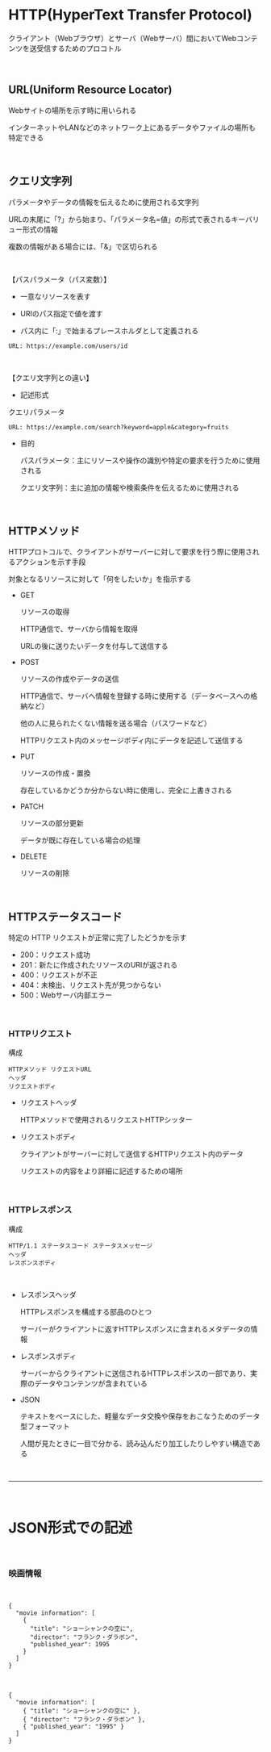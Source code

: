 # HTTP(HyperText Transfer Protocol)

クライアント（Webブラウザ）とサーバ（Webサーバ）間においてWebコンテンツを送受信するためのプロコトル


<br>

 ## URL(Uniform Resource Locator)
  
  Webサイトの場所を示す時に用いられる

  インターネットやLANなどのネットワーク上にあるデータやファイルの場所も特定できる

<br>

 ## クエリ文字列

  パラメータやデータの情報を伝えるために使用される文字列

  URLの末尾に「?」から始まり、「パラメータ名=値」の形式で表されるキーバリュー形式の情報
  
  複数の情報がある場合には、「&」で区切られる
  
  <br>

【パスパラメータ（パス変数）】

- 一意なリソースを表す

- URIのパス指定で値を渡す

- パス内に「:」で始まるプレースホルダとして定義される

```
URL: https://example.com/users/id
```
<br>

【クエリ文字列との違い】

- 記述形式

クエリパラメータ

```
URL: https://example.com/search?keyword=apple&category=fruits
```

- 目的

  パスパラメータ：主にリソースや操作の識別や特定の要求を行うために使用される

  クエリ文字列：主に追加の情報や検索条件を伝えるために使用される

<br>

## HTTPメソッド

HTTPプロトコルで、クライアントがサーバーに対して要求を行う際に使用されるアクションを示す手段

対象となるリソースに対して「何をしたいか」を指示する
  
- GET

  リソースの取得

  HTTP通信で、サーバから情報を取得


  URLの後に送りたいデータを付与して送信する
  
- POST
  
  リソースの作成やデータの送信


  HTTP通信で、サーバへ情報を登録する時に使用する（データベースへの格納など）

  他の人に見られたくない情報を送る場合（パスワードなど）
    

  HTTPリクエスト内のメッセージボディ内にデータを記述して送信する

 
- PUT

  リソースの作成・置換
    
  存在しているかどうか分からない時に使用し、完全に上書きされる


- PATCH

  リソースの部分更新

  データが既に存在している場合の処理

- DELETE

  リソースの削除

<br>


## HTTPステータスコード

特定の HTTP リクエストが正常に完了したどうかを示す

- 200：リクエスト成功
- 201：新たに作成されたリソースのURIが返される
- 400：リクエストが不正
- 404：未検出、リクエスト先が見つからない
- 500：Webサーバ内部エラー

<br>

### HTTPリクエスト

構成

```
HTTPメソッド リクエストURL
ヘッダ
リクエストボディ
```

- リクエストヘッダ

  HTTPメソッドで使用されるリクエストHTTPシッター

- リクエストボディ

  クライアントがサーバーに対して送信するHTTPリクエスト内のデータ

  リクエストの内容をより詳細に記述するための場所

<br>

### HTTPレスポンス

構成
```
HTTP/1.1 ステータスコード ステータスメッセージ
ヘッダ
レスポンスボディ
```

<br>

- レスポンスヘッダ

  HTTPレスポンスを構成する部品のひとつ

  サーバーがクライアントに返すHTTPレスポンスに含まれるメタデータの情報

- レスポンスボディ

  サーバーからクライアントに送信されるHTTPレスポンスの一部であり、実際のデータやコンテンツが含まれている
- JSON

  テキストをベースにした、軽量なデータ交換や保存をおこなうためのデータ型フォーマット

  人間が見たときに一目で分かる、読み込んだり加工したりしやすい構造である

<br>

***

<br>

# JSON形式での記述

<br>

### 映画情報

<br>

```
{
  "movie information": [
    {
      "title": "ショーシャンクの空に",
      "director": "フランク・ダラボン",
      "published_year": 1995
    }
  ]
}
```

<br>

```
{
  "movie information": [
    { "title": "ショーシャンクの空に" },
    { "director": "フランク・ダラボン" },
    { "published_year": "1995" }
  ]
}